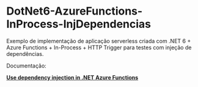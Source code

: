 # DotNet6-AzureFunctions-InProcess-InjDependencias
Exemplo de implementação de aplicação serverless criada com .NET 6 + Azure Functions + In-Process + HTTP Trigger para testes com injeção de dependências.

Documentação:

[**Use dependency injection in .NET Azure Functions**](https://learn.microsoft.com/en-us/azure/azure-functions/functions-dotnet-dependency-injection)